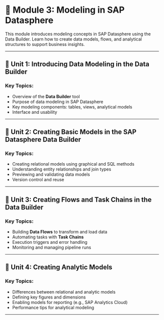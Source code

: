 # 📘 Module 3: Modeling in SAP Datasphere

This module introduces modeling concepts in SAP Datasphere using the Data Builder. Learn how to create data models, flows, and analytical structures to support business insights.

---

## 🧩 Unit 1: Introducing Data Modeling in the Data Builder

### Key Topics:
- Overview of the **Data Builder** tool
- Purpose of data modeling in SAP Datasphere
- Key modeling components: tables, views, analytical models
- Interface and usability

---

## 🧩 Unit 2: Creating Basic Models in the SAP Datasphere Data Builder

### Key Topics:
- Creating relational models using graphical and SQL methods
- Understanding entity relationships and join types
- Previewing and validating data models
- Version control and reuse

---

## 🧩 Unit 3: Creating Flows and Task Chains in the Data Builder

### Key Topics:
- Building **Data Flows** to transform and load data
- Automating tasks with **Task Chains**
- Execution triggers and error handling
- Monitoring and managing pipeline runs

---

## 🧩 Unit 4: Creating Analytic Models

### Key Topics:
- Differences between relational and analytic models
- Defining key figures and dimensions
- Enabling models for reporting (e.g., SAP Analytics Cloud)
- Performance tips for analytical modeling

---
